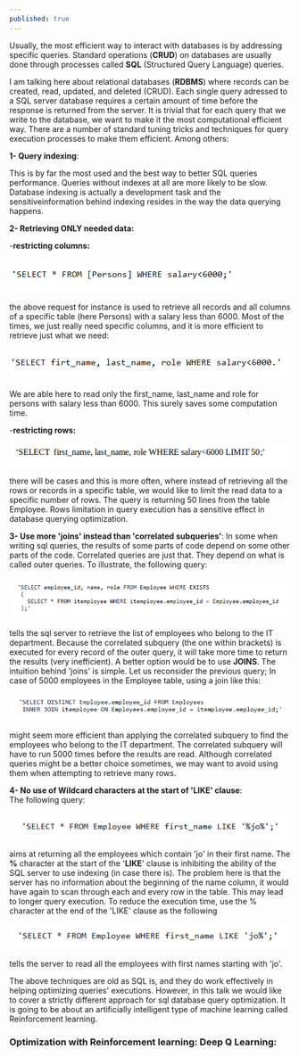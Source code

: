 ```yaml
---
published: true
---
```




Usually, the most efficient way to interact with databases is by addressing specific queries. Standard operations (**CRUD**) on databases are usually done through processes called **SQL** (Structured Query Language) queries. 
 
I am talking here about relational databases (**RDBMS**) where records can be created, read, updated, and deleted (CRUD). Each single query adressed to a SQL server database requires a certain amount of time before the response is returned from the server. It is trivial that for each query that we write to the database, we want to make it the most computational efficient way. 
There are a number of standard tuning tricks and techniques for query execution processes to make them efficient. Among others:

**1- Query indexing**: 


This is by far the most used and the best way to better SQL queries performance. Queries without indexes at all are more likely to be slow. Database indexing is actually a development task and the sensitiveinformation behind indexing resides in the way the data querying happens. 

 
**2- Retrieving ONLY needed data:**

-**restricting columns:**

![png](/images/sql_opt1.PNG)

the above request for instance is used to retrieve all records and all columns of a specific table (here Persons) with a salary less than 6000. Most of the times, we just really need specific columns, and it is more efficient to retrieve just what we need:

![png](/images/sql_opt2.PNG)  

We are able here to read only the first_name, last_name and role for persons with salary less than 6000. This surely saves some computation time.  

-**restricting rows:**  

![png](/images/sql_opt3.PNG)  

there will be cases and this is more often, where instead of retrieving all the rows or records in a specific table, we would like to limit the read data to a specific number of rows. 
The query is returning 50 lines from the table Employee. Rows limitation in query execution has a sensitive effect in database querying optimization. 

     
**3- Use more 'joins' instead than 'correlated subqueries'**:
In some when writing sql queries, the results of some parts of code depend on some other parts of the code. Correlated queries are just that. They depend on what is called outer queries. To illustrate, the following query: 

![png](/images/sql_opt4.PNG)        

tells the sql server to retrieve the list of employees who belong to the IT department. Because the correlated subquery (the one within brackets) is executed for every record of the outer query, it will take more time to return the results (very inefficient). A better option would be to use **JOINS**. The intuition behind 'joins' is simple. Let us reconsider the previous query; In case of 5000 employees in the Employee table, using a join like this:

![png](/images/sql_opt5.PNG)     

might seem more efficient than applying the correlated subquery to find the employees who belong to the IT department. The correlated subquery will have to run 5000 times before the results are read. Although correlated queries might be a better choice sometimes, we may want to avoid using them when attempting to retrieve many rows.       


**4- No use of Wildcard characters at the start of 'LIKE' clause**:  	
The following query:

![png](/images/sql_opt6.PNG)   

aims at returning all the employees which contain 'jo' in their first name. The **%** character at the start of the '**LIKE**' clause is inhibiting the ability of the SQL server to use indexing (in case there is). The problem here is that the server has no information about the beginning of the name column, it would have again to scan through each and every row in the table. This may lead to longer query execution. To reduce the execution time, use the % character at the end of the 'LIKE' clause as the following

![png](/images/sql_opt7.PNG)           

tells the server to read all the employees with first names starting with 'jo'.



The above techniques are old as SQL is, and they do work effectively in helping optimizing queries' executions. However, in this talk we would like to cover a strictly different approach for sql database query optimization. It is going to be about an artificially intelligent type of machine learning called Reinforcement learning.

### Optimization with Reinforcement learning: Deep Q Learning:




